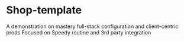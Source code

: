 # Shop-template
A demonstration on mastery full-stack configuration and client-centric prods
Focused on Speedy routine and 3rd party integration 
